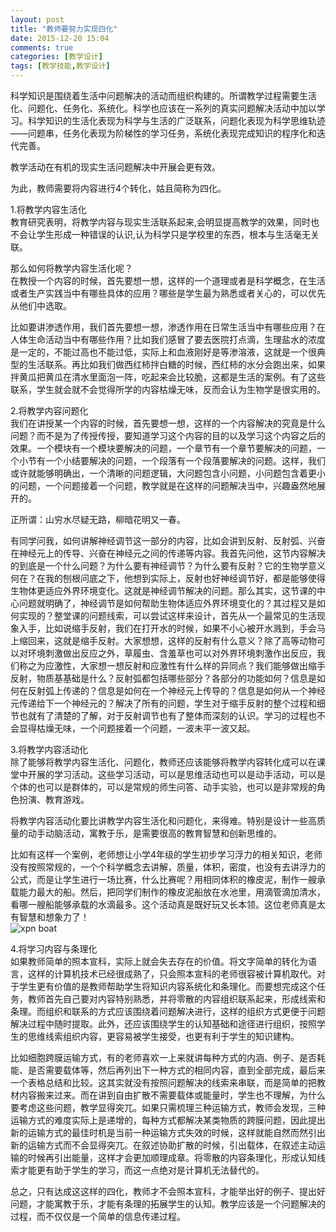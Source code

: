 ```yaml
---
layout: post
title: "教师要努力实现四化"
date: 2015-12-20 15:04
comments: true
categories: [教学设计]
tags: [教学技能,教学设计]
---
```

科学知识是围绕着生活中问题解决的活动而组织构建的。所谓教学过程需要生活化、问题化、任务化、系统化。科学也应该在一系列的真实问题解决活动中加以学习。科学知识的生活化表现为科学与生活的广泛联系，问题化表现为科学思维轨迹——问题串，任务化表现为阶梯性的学习任务，系统化表现完成知识的程序化和迭代完善。    

教学活动在有机的现实生活问题解决中开展会更有效。  

为此，教师需要将内容进行4个转化，姑且简称为四化。  

1.将教学内容生活化  
教育研究表明，将教学内容与现实生活联系起来,会明显提高教学的效果，同时也不会让学生形成一种错误的认识,认为科学只是学校里的东西，根本与生活毫无关联。  

那么如何将教学内容生活化呢？  
在教授一个内容的时候，首先要想一想，这样的一个道理或者是科学概念，在生活或者生产实践当中有哪些具体的应用？哪些是学生最为熟悉或者关心的，可以优先从他们中选取。  

比如要讲渗透作用，我们首先要想一想，渗透作用在日常生活当中有哪些应用？在人体生命活动当中有哪些作用？比如我们感冒了要去医院打点滴，生理盐水的浓度是一定的，不能过高也不能过低，实际上和血液刚好是等渗溶液，这就是一个很典型的生活联系。再比如我们做西红柿拌白糖的时候，西红柿的水分会跑出来，如果拌黄瓜把黄瓜在清水里面泡一阵，吃起来会比较脆，这都是生活的案例。有了这些联系，学生就会就不会觉得所学的内容枯燥无味，反而会认为生物学是很实用的。  

2.将教学内容问题化  
我们在讲授某一个内容的时候，首先要想一想，这样的一个内容解决的究竟是什么问题？而不是为了传授传授，要知道学习这个内容的目的以及学习这个内容之后的效果。一个模块有一个模块要解决的问题，一个章节有一个章节要解决的问题，一个小节有一个小结要解决的问题，一个段落有一个段落要解决的问题。这样，我们或许就能够明确出，一个清晰的问题逻辑，大问题包含小问题，小问题包含着更小的问题，一个问题接着一个问题，教学就是在这样的问题解决当中，兴趣盎然地展开的。  

正所谓：山穷水尽疑无路，柳暗花明又一春。  

有同学问我，如何讲解神经调节这一部分的内容，比如会讲到反射、反射弧、兴奋在神经元上的传导、兴奋在神经元之间的传递等内容。我首先问他，这节内容解决的到底是一个什么问题？为什么要有神经调节？为什么要有反射？它的生物学意义何在？在我的刨根问底之下，他想到实际上，反射也好神经调节好，都是能够使得生物体更适应外界环境变化。这就是神经调节解决的问题。那么其实，这节课的中心问题就明确了，神经调节是如何帮助生物体适应外界环境变化的？其过程又是如何实现的？整堂课的问题线索，可以尝试这样来设计，首先从一个最常见的生活现象入手，比如说缩手反射，我们在打开水的时候，如果不小心被开水溅到，手会马上缩回来，这就是缩手反射。大家想想，这样的反射有什么意义？除了高等动物可以对环境刺激做出反应之外，草履虫、含羞草也可以对外界环境刺激作出反应，我们称之为应激性，大家想一想反射和应激性有什么样的异同点？我们能够做出缩手反射，物质基基础是什么？反射弧都包括哪些部分？各部分的功能如何？信息是如何在反射弧上传递的？信息是如何在一个神经元上传导的？信息是如何从一个神经元传递给下一个神经元的？解决了所有的问题，学生对于缩手反射的整个过程和细节也就有了清楚的了解，对于反射调节也有了整体而深刻的认识。学习的过程也不会显得枯燥无味，一个问题接着一个问题，一波未平一波又起。  

3.将教学内容活动化  
除了能够将教学内容生活化、问题化，教师还应该能够将教学内容转化成可以在课堂中开展的学习活动。这些学习活动，可以是思维活动也可以是动手活动，可以是个体的也可以是群体的，可以是常规的师生问答、动手实验，也可以是非常规的角色扮演、教育游戏。  

将教学内容活动化要比讲教学内容生活化和问题化，来得难。特别是设计一些高质量的动手动脑活动，寓教于乐，是需要很高的教育智慧和创新思维的。  

比如有这样一个案例，老师想让小学4年级的学生初步学习浮力的相关知识，老师没有按照常规的，一个个科学概念去讲解，质量，体积，密度，也没有去讲浮力的公式，而是让学生进行一场比赛，什么比赛呢？用相同体积的橡皮泥，制作一艘承载能力最大的船。然后，把同学们制作的橡皮泥船放在水池里，用滴管滴加清水，看哪一艘船能够承载的水滴最多。这个活动真是既好玩又长本领。这位老师真是太有智慧和想象力了！  
![xpn boat](https://raw.github.com/lukezhg/Freyja/master/xpnboat.png)  

4.将学习内容与条理化  
如果教师简单的照本宣科，实际上就会失去存在的价值。将文字简单的转化为语言，这样的计算机技术已经很成熟了，只会照本宣科的老师很容被计算机取代。对于学生更有价值的是教师帮助学生将知识内容系统化和条理化。而要想完成这个任务，教师首先自己要对内容特别熟悉，并将零散的内容组织联系起来，形成线索和条理。而组织和联系的方式应该围绕着问题解决进行，这样的组织方式更便于问题解决过程中随时提取。此外，还应该围绕学生的认知基础和途径进行组织，按照学生的思维线索组织内容，更容易被学生接受，也更有利于学生的知识建构。  

比如细胞跨膜运输方式，有的老师喜欢一上来就讲每种方式的内涵、例子、是否耗能、是否需要载体等，然后再列出下一种方式的相同内容，直到全部完成，最后来一个表格总结和比较。这其实就没有按照问题解决的线索来串联，而是简单的把教材内容搬来过来。而在讲到自由扩散不需要载体或能量时，学生也不理解，为什么要考虑这些问题，教学显得突兀。如果只需梳理三种运输方式，教师会发现，三种运输方式的难度实际上是递增的，每种方式都解决某类物质的跨膜问题，因此提出新的运输方式的最佳时机是当前一种运输方式失效的时候，这样就能自然而然引出新的运输方式而不会显得突兀。在叙述协助扩散的时候，引出载体，在叙述主动运输的时候再引出能量，这样才会更加顺理成章。将零散的内容条理化，形成认知线索才能更有助于学生的学习，而这一点绝对是计算机无法替代的。  

总之，只有达成这这样的四化，教师才不会照本宣科，才能举出好的例子、提出好问题，才能寓教于乐，才能有条理的拓展学生的认知。教学应该是一个问题解决的过程，而不仅仅是一个简单的信息传递过程。  